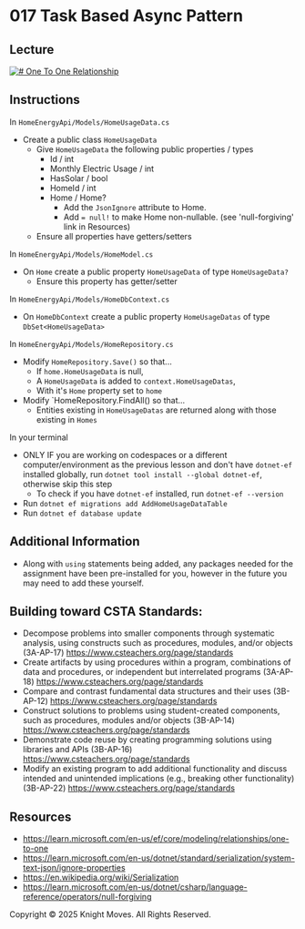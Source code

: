 # 017 Task Based Async Pattern

## Lecture

[![# One To One Relationship](https://img.youtube.com/vi/hNoaqRD51Mo/0.jpg)](https://www.youtube.com/watch?v=hNoaqRD51Mo)

## Instructions

In `HomeEnergyApi/Models/HomeUsageData.cs`
- Create a public class `HomeUsageData`
    - Give `HomeUsageData` the following public properties / types
        - Id / int
        - Monthly Electric Usage / int
        - HasSolar / bool
        - HomeId / int
        - Home / Home?
            - Add the `JsonIgnore` attribute to Home.
            - Add `= null!` to make Home non-nullable. (see 'null-forgiving' link in Resources)
    - Ensure all properties have getters/setters

In `HomeEnergyApi/Models/HomeModel.cs`
- On `Home` create a public property `HomeUsageData` of type `HomeUsageData?`
    - Ensure this property has getter/setter

In `HomeEnergyApi/Models/HomeDbContext.cs`
- On `HomeDbContext` create a public property `HomeUsageDatas` of type `DbSet<HomeUsageData>`

In `HomeEnergyApi/Models/HomeRepository.cs`
- Modify `HomeRepository.Save()` so that...
    - If `home.HomeUsageData` is null,
    - A `HomeUsageData` is added to `context.HomeUsageDatas`,
    - With it's `Home` property set to `home`
- Modify `HomeRepository.FindAll() so that...
    - Entities existing in `HomeUsageDatas` are returned along with those existing in `Homes`

In your terminal
- ONLY IF you are working on codespaces or a different computer/environment as the previous lesson and don't have `dotnet-ef` installed globally, run `dotnet tool install --global dotnet-ef`, otherwise skip this step
    - To check if you have `dotnet-ef` installed, run `dotnet-ef --version`
- Run `dotnet ef migrations add AddHomeUsageDataTable`
- Run `dotnet ef database update`
    
## Additional Information
- Along with `using` statements being added, any packages needed for the assignment have been pre-installed for you, however in the future you may need to add these yourself.

## Building toward CSTA Standards:
- Decompose problems into smaller components through systematic analysis, using constructs such as procedures, modules, and/or objects (3A-AP-17) https://www.csteachers.org/page/standards
- Create artifacts by using procedures within a program, combinations of data and procedures, or independent but interrelated programs (3A-AP-18) https://www.csteachers.org/page/standards
- Compare and contrast fundamental data structures and their uses (3B-AP-12) https://www.csteachers.org/page/standards
- Construct solutions to problems using student-created components, such as procedures, modules and/or objects (3B-AP-14) https://www.csteachers.org/page/standards
- Demonstrate code reuse by creating programming solutions using libraries and APIs (3B-AP-16) https://www.csteachers.org/page/standards
- Modify an existing program to add additional functionality and discuss intended and unintended implications (e.g., breaking other functionality) (3B-AP-22) https://www.csteachers.org/page/standards

## Resources
- https://learn.microsoft.com/en-us/ef/core/modeling/relationships/one-to-one
- https://learn.microsoft.com/en-us/dotnet/standard/serialization/system-text-json/ignore-properties
- https://en.wikipedia.org/wiki/Serialization
- https://learn.microsoft.com/en-us/dotnet/csharp/language-reference/operators/null-forgiving

Copyright &copy; 2025 Knight Moves. All Rights Reserved.
